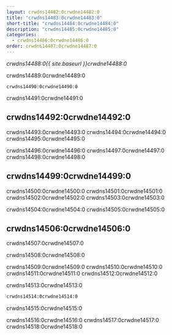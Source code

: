 ```yaml
---
layout: crwdns14482:0crwdne14482:0
title: "crwdns14483:0crwdne14483:0"
short-title: "crwdns14484:0crwdne14484:0"
description: "crwdns14485:0crwdne14485:0"
categories:
  - crwdns14486:0crwdne14486:0
order: crwdns14487:0crwdne14487:0
---
```

*crwdns14488:0{{ site.baseurl }}crwdne14488:0*

crwdns14489:0crwdne14489:0

    crwdns14490:0crwdne14490:0
    

crwdns14491:0crwdne14491:0

## crwdns14492:0crwdne14492:0

crwdns14493:0crwdne14493:0 crwdns14494:0crwdne14494:0 crwdns14495:0crwdne14495:0

crwdns14496:0crwdne14496:0 crwdns14497:0crwdne14497:0 crwdns14498:0crwdne14498:0

## crwdns14499:0crwdne14499:0

crwdns14500:0crwdne14500:0 crwdns14501:0crwdne14501:0 crwdns14502:0crwdne14502:0 crwdns14503:0crwdne14503:0

crwdns14504:0crwdne14504:0 crwdns14505:0crwdne14505:0

## crwdns14506:0crwdne14506:0

crwdns14507:0crwdne14507:0

crwdns14508:0crwdne14508:0

crwdns14509:0crwdne14509:0 crwdns14510:0crwdne14510:0 crwdns14511:0crwdne14511:0 crwdns14512:0crwdne14512:0

crwdns14513:0crwdne14513:0

```bash
crwdns14514:0crwdne14514:0
```

crwdns14515:0crwdne14515:0

crwdns14516:0crwdne14516:0 crwdns14517:0crwdne14517:0 crwdns14518:0crwdne14518:0